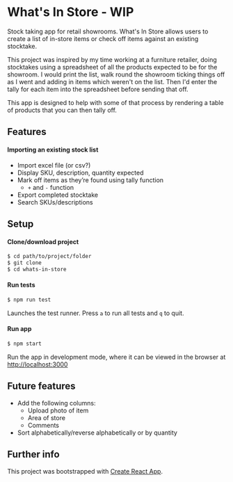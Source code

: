 # What's In Store - WIP

Stock taking app for retail showrooms. What's In Store allows users to create a list of in-store items or check off items against an existing stocktake.

This project was inspired by my time working at a furniture retailer, doing stocktakes using a spreadsheet of all the products expected to be for the showroom. I would print the list, walk round the showroom ticking things off as I went and adding in items which weren't on the list. Then I'd enter the tally for each item into the spreadsheet before sending that off.

This app is designed to help with some of that process by rendering a table of products that you can then tally off.

## Features

#### Importing an existing stock list

* Import excel file (or csv?)
* Display SKU, description, quantity expected
* Mark off items as they’re found using tally function
	* `+` and `-` function
* Export completed stocktake
* Search SKUs/descriptions

## Setup

#### Clone/download project

```sh
$ cd path/to/project/folder
$ git clone
$ cd whats-in-store
```

#### Run tests

```sh
$ npm run test
```

Launches the test runner. Press `a` to run all tests and `q` to quit.

#### Run app

```sh
$ npm start
```

Run the app in development mode, where it can be viewed in the browser at [http://localhost:3000](http://localhost:3000)

## Future features

* Add the following columns:
	* Upload photo of item
	* Area of store
	* Comments
* Sort alphabetically/reverse alphabetically or by quantity

## Further info

This project was bootstrapped with [Create React App](https://github.com/facebook/create-react-app).
